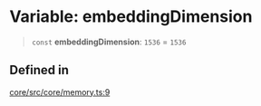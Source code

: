 # Variable: embeddingDimension

> `const` **embeddingDimension**: `1536` = `1536`

## Defined in

[core/src/core/memory.ts:9](https://github.com/ai16z/eliza/blob/c96957e5a5d17e343b499dd4d46ce403856ac5bc/core/src/core/memory.ts#L9)
